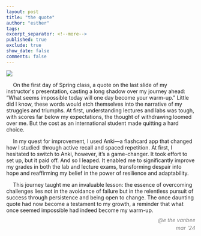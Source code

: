 ```yaml
---
layout: post
title: "the quote"
author: "esther"
tags: 
excerpt_separator: <!--more-->
published: true
exclude: true
show_date: false
comments: false
---
```



<img src="{{site.url}}/assets/images/000041.jpeg" style>

&emsp; On the first day of Spring class, a quote on the last slide of my instructor's presentation, casting a long shadow over my journey ahead: “What seems impossible today will one day become your warm-up.” Little did I know, these words would etch themselves into the narrative of my struggles and triumphs. At first, understanding lectures and labs was tough, with scores far below my expectations, the thought of withdrawing loomed over me. But the cost as an international student made quitting a hard choice. <!--more-->

&emsp; In my quest for improvement, I used Anki—a flashcard app that changed how I studied  through active recall and spaced repetition. At first, I hesitated to switch to Anki, however, it’s a game-changer. It took effort to set up, but it paid off. And so I leaped. It enabled me to significantly improve my grades in both the lab and lecture exams, transforming despair into hope and reaffirming my belief in the power of resilience and adaptability.

&emsp; This journey taught me an invaluable lesson: the essence of overcoming challenges lies not in the avoidance of failure but in the relentless pursuit of success through persistence and being open to change. The once daunting quote had now become a testament to my growth, a reminder that what once seemed impossible had indeed become my warm-up.


<div class="post-info"> 
<p style="text-align: right; font-style: italic; color: grey; line-height: 0.5;">@e the vanbee</p>
<p style="text-align: right; font-style: italic; color: grey; line-height: 0.5;">mar '24</p>